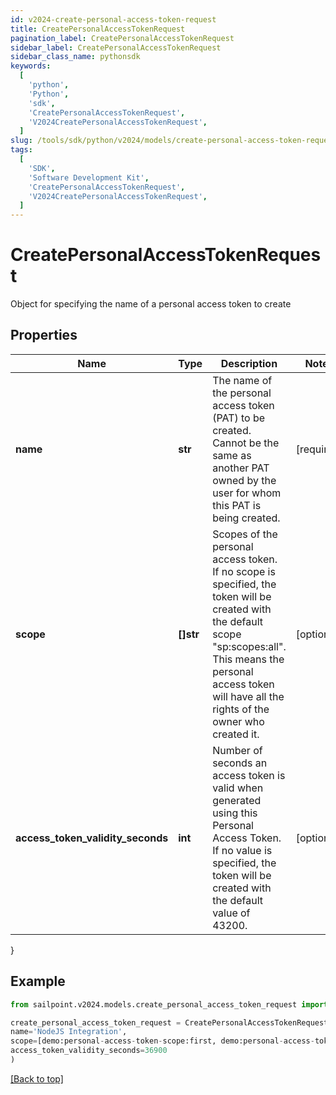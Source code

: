 ```yaml
---
id: v2024-create-personal-access-token-request
title: CreatePersonalAccessTokenRequest
pagination_label: CreatePersonalAccessTokenRequest
sidebar_label: CreatePersonalAccessTokenRequest
sidebar_class_name: pythonsdk
keywords:
  [
    'python',
    'Python',
    'sdk',
    'CreatePersonalAccessTokenRequest',
    'V2024CreatePersonalAccessTokenRequest',
  ]
slug: /tools/sdk/python/v2024/models/create-personal-access-token-request
tags:
  [
    'SDK',
    'Software Development Kit',
    'CreatePersonalAccessTokenRequest',
    'V2024CreatePersonalAccessTokenRequest',
  ]
---
```


# CreatePersonalAccessTokenRequest

Object for specifying the name of a personal access token to create

## Properties

| Name | Type | Description | Notes |
| --- | --- | --- | --- |
| **name** | **str** | The name of the personal access token (PAT) to be created. Cannot be the same as another PAT owned by the user for whom this PAT is being created. | [required] |
| **scope** | **[]str** | Scopes of the personal access token. If no scope is specified, the token will be created with the default scope \"sp:scopes:all\". This means the personal access token will have all the rights of the owner who created it. | [optional] |
| **access_token_validity_seconds** | **int** | Number of seconds an access token is valid when generated using this Personal Access Token. If no value is specified, the token will be created with the default value of 43200. | [optional] |

}

## Example

```python
from sailpoint.v2024.models.create_personal_access_token_request import CreatePersonalAccessTokenRequest

create_personal_access_token_request = CreatePersonalAccessTokenRequest(
name='NodeJS Integration',
scope=[demo:personal-access-token-scope:first, demo:personal-access-token-scope:second],
access_token_validity_seconds=36900
)

```

[[Back to top]](#)
